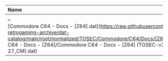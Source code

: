 |Name|Size|
|:---|---:|
|[..](../index.html)|DIR|
|[Commodore C64 - Docs - [Z64].dat](https://raw.githubusercontent.com/open-retrogaming-archive/dat-catalog/main/root/normalized/TOSEC/Commodore/C64/Docs/[Z64]/Commodore C64 - Docs - [Z64]/Commodore C64 - Docs - [Z64] (TOSEC-v2022-06-27_CM).dat)|5253|

